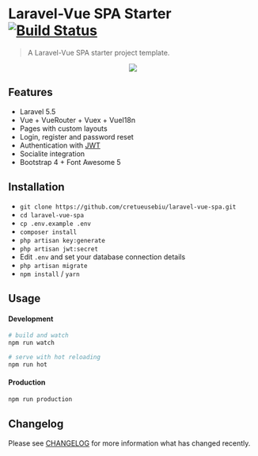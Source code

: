 # Laravel-Vue SPA Starter [![Build Status](https://img.shields.io/travis/cretueusebiu/laravel-vue-spa/master.svg?style=flat-square)](https://travis-ci.org/cretueusebiu/laravel-vue-spa)

> A Laravel-Vue SPA starter project template.

<p align="center">
<img src="https://i.imgur.com/NHFTsGt.png">
</p>

## Features

- Laravel 5.5 
- Vue + VueRouter + Vuex + VueI18n
- Pages with custom layouts 
- Login, register and password reset
- Authentication with [JWT](https://github.com/tymondesigns/jwt-auth)
- Socialite integration
- Bootstrap 4 + Font Awesome 5

## Installation

- `git clone https://github.com/cretueusebiu/laravel-vue-spa.git`
- `cd laravel-vue-spa`
- `cp .env.example .env`
- `composer install`
- `php artisan key:generate`
- `php artisan jwt:secret`
- Edit `.env` and set your database connection details
- `php artisan migrate`
- `npm install` / `yarn`

## Usage

#### Development

```bash
# build and watch
npm run watch

# serve with hot reloading
npm run hot
```

#### Production

```bash
npm run production
```


## Changelog

Please see [CHANGELOG](CHANGELOG.md) for more information what has changed recently.
